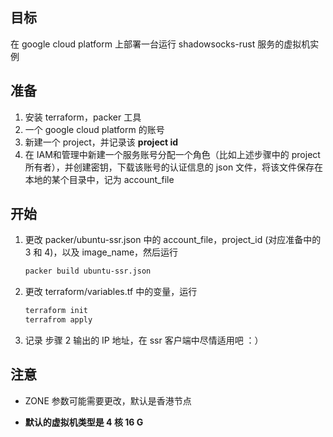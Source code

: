 ## 目标

在 google cloud platform 上部署一台运行 shadowsocks-rust 服务的虚拟机实例



## 准备

1. 安装 terraform，packer 工具
2. 一个 google cloud platform 的账号
3. 新建一个 project，并记录该  **project id**
4. 在 IAM和管理中新建一个服务账号分配一个角色（比如上述步骤中的 project  所有者），并创建密钥，下载该账号的认证信息的 json 文件，将该文件保存在本地的某个目录中，记为 account_file



## 开始

1. 更改 packer/ubuntu-ssr.json 中的 account_file，project_id (对应准备中的 3 和 4)，以及 image_name，然后运行

   ```bash
   packer build ubuntu-ssr.json
   ```

   

2. 更改 terraform/variables.tf 中的变量，运行 

   ```bash
   terraform init
   terrafrom apply
   ```

   

3. 记录 步骤 2 输出的 IP 地址，在 ssr 客户端中尽情适用吧 ：）

   

## 注意
- ZONE 参数可能需要更改，默认是香港节点

- **默认的虚拟机类型是 4 核 16 G**
